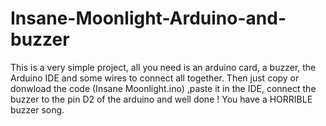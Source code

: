 # Insane-Moonlight-Arduino-and-buzzer

This is a very simple project, all you need is an arduino card, a buzzer, the Arduino IDE and some wires to connect all together.
Then just copy or donwload the code (Insane Moonlight.ino) ,paste it in the IDE, connect the buzzer to the pin D2 of the arduino and well done ! You have a HORRIBLE buzzer song.

